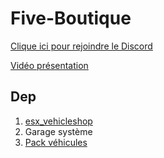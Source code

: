 # Five-Boutique

[Clique ici pour rejoindre le Discord](https://discord.gg/pRXCnA8)

[Vidéo présentation](https://youtu.be/t1sa0_7cFA0)

## Dep

1. [esx_vehicleshop](https://github.com/esx-framework/esx_vehicleshop)
2. Garage système
 3. [Pack véhicules](https://www.mediafire.com/file/h4qc1h4g6llimgv/PackVoitureDonation.rar/file)
